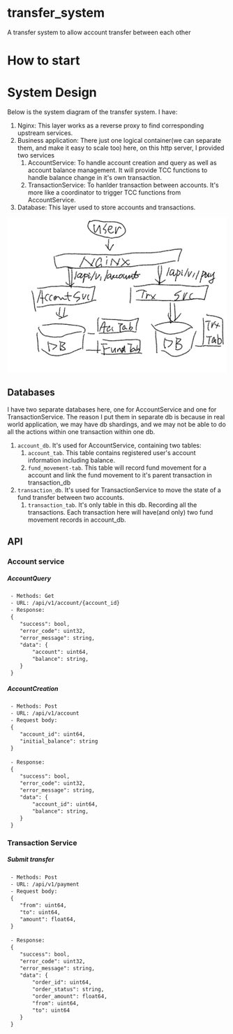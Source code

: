 # transfer_system
A transfer system to allow account transfer between each other

# How to start


# System Design

Below is the system diagram of the transfer system. I have:

1. Nginx: This layer works as a reverse proxy to find corresponding upstream services. 
2. Business application: There just one logical container(we can separate them, and make it easy to scale too) here, on this http server, I provided two services
   1. AccountService: To handle account creation and query as well as account balance management. It will provide TCC functions to handle balance change in it's own transaction.
   2. TransactionService: To hanlder transaction between accounts. It's more like a coordinator to trigger TCC functions from AccountService.
3. Database: This layer used to store accounts and transactions. 

![Transfer System Architecture](/diagram.png)


## Databases

I have two separate databases here, one for AccountService and one for TransactionService. The reason I put them in separate db is because in real world application, we may have db shardings, and we may not be able to do all the actions within one transaction within one db.

1. `account_db`. It's used for AccountService, containing two tables:
   1. `account_tab`. This table contains registered user's account information including balance.
   2. `fund_movement-tab`. This table will record fund movement for a account and link the fund movement to it's parent transaction in transaction_db
2. `transaction_db`. It's used for TransactionService to move the state of a fund transfer between two accounts.
   1. `transaction_tab`. It's only table in this db. Recording all the transactions. Each transaction here will have(and only) two fund movement records in account_db.
   

## API

### Account service

##### AccountQuery

```
 - Methods: Get
 - URL: /api/v1/account/{account_id}
 - Response: 
 {
    "success": bool,
    "error_code": uint32,
    "error_message": string,
    "data": {
        "account": uint64,
        "balance": string,
    }
 }
```

##### AccountCreation

```
 - Methods: Post
 - URL: /api/v1/account
 - Request body: 
 {
    "account_id": uint64,
    "initial_balance": string
 }

 - Response: 
 {
    "success": bool,
    "error_code": uint32,
    "error_message": string,
    "data": {
        "account_id": uint64,
        "balance": string,
    }
 }
```


### Transaction Service

##### Submit transfer


```
 - Methods: Post
 - URL: /api/v1/payment
 - Request body: 
 {
    "from": uint64,
    "to": uint64,
    "amount": float64,
 }
 
 - Response: 
 {
    "success": bool,
    "error_code": uint32,
    "error_message": string,
    "data": {
        "order_id": uint64,
        "order_status": string,
        "order_amount": float64,
        "from": uint64,
        "to": uint64
    }
 }
```